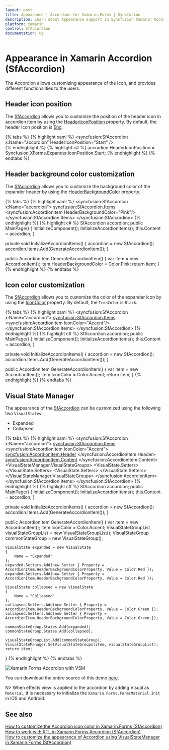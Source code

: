 ```yaml
---
layout: post
title: Appearance | Accordion for Xamarin.Forms | Syncfusion
description: Learn about Appearance support in Syncfusion Xamarin Accordion (SfAccordion) control and more details.
platform: xamarin
control: SfAccordion
documentation: ug
---
```


# Appearance in Xamarin Accordion (SfAccordion)

The Accordion allows customizing appearance of the Icon, and provides different functionalities to the users.

## Header icon position 

The [SfAccordion](https://help.syncfusion.com/cr/xamarin/Syncfusion.XForms.Accordion.SfAccordion.html) allows you to customize the position of the header icon in accordion item by using the [HeaderIconPosition](https://help.syncfusion.com/cr/xamarin/Syncfusion.XForms.Accordion.SfAccordion.html#Syncfusion_XForms_Accordion_SfAccordion_HeaderIconPosition) property. By default, the header Icon position is [End](https://help.syncfusion.com/cr/xamarin/Syncfusion.XForms.Expander.IconPosition.html#Syncfusion_XForms_Expander_IconPosition_End).  

{% tabs %}
{% highlight xaml %}
<syncfusion:SfAccordion x:Name="accordion" HeaderIconPosition="Start" />       
{% endhighlight %}
{% highlight c# %}
accordion.HeaderIconPosition = Syncfusion.XForms.Expander.IconPosition.Start;
{% endhighlight %}
{% endtabs %}

## Header background color customization

The [SfAccordion](https://help.syncfusion.com/cr/xamarin/Syncfusion.XForms.Accordion.SfAccordion.html) allows you to customize the background color of the expander header by using the [HeaderBackgroundColor](https://help.syncfusion.com/cr/xamarin/Syncfusion.XForms.Accordion.AccordionItem.html#Syncfusion_XForms_Accordion_AccordionItem_HeaderBackgroundColor) property.

{% tabs %}
{% highlight xaml %}
<syncfusion:SfAccordion x:Name="accordion">
    <syncfusion:SfAccordion.Items>
        <syncfusion:AccordionItem HeaderBackgroundColor="Pink"/>
    </syncfusion:SfAccordion.Items>
</syncfusion:SfAccordion>
{% endhighlight %}
{% highlight c# %}
SfAccordion accordion;
public MainPage()
{
    InitializeComponent();
    InitializeAccordionItems();
    this.Content = accordion;
}

private void InitializeAccordionItems()
{
    accordion = new SfAccordion();
    accordion.Items.Add(GenerateAccordionItem());
}

public AccordionItem GenerateAccordionItem()
{
    var item = new AccordionItem();
    item.HeaderBackgroundColor = Color.Pink;
    return item;
}
{% endhighlight %}
{% endtabs %}

## Icon color customization

The [SfAccordion](https://help.syncfusion.com/cr/xamarin/Syncfusion.XForms.Accordion.SfAccordion.html) allows you to customize the color of the expander icon by using the [IconColor](https://help.syncfusion.com/cr/xamarin/Syncfusion.XForms.Accordion.AccordionItem.html#Syncfusion_XForms_Accordion_AccordionItem_IconColor) property. By default, the `IconColor` is `Black`.

{% tabs %}
{% highlight xaml %}
<syncfusion:SfAccordion x:Name="accordion">
    <syncfusion:SfAccordion.Items>
        <syncfusion:AccordionItem IconColor="Accent"/>
    </syncfusion:SfAccordion.Items>
</syncfusion:SfAccordion>
{% endhighlight %}
{% highlight c# %}
SfAccordion accordion;
public MainPage()
{
    InitializeComponent();
    InitializeAccordionItems();
    this.Content = accordion;
}

private void InitializeAccordionItems()
{
    accordion = new SfAccordion();
    accordion.Items.Add(GenerateAccordionItem());
}

public AccordionItem GenerateAccordionItem()
{
    var item = new AccordionItem();
    item.IconColor = Color.Accent;
    return item;
}
{% endhighlight %}
{% endtabs %}

## Visual State Manager

The appearance of the [SfAccordion](https://help.syncfusion.com/cr/xamarin/Syncfusion.XForms.Accordion.SfAccordion.html) can be customized using the following two `VisualStates`:

* Expanded
* Collapsed

{% tabs %}
{% highlight xaml %}
<syncfusion:SfAccordion x:Name="accordion">
    <syncfusion:SfAccordion.Items>
        <syncfusion:AccordionItem IconColor="Accent">
            <syncfusion:AccordionItem.Header>
                <Grid>
                    <Label TextColor="#495F6E" Text="Cheese burger" HeightRequest="50" VerticalTextAlignment="Center"/>
                </Grid>
            </syncfusion:AccordionItem.Header>
            <syncfusion:AccordionItem.Content>
                <Grid Padding="10,10,10,10" BackgroundColor="#FFFFFF">
                    <Label TextColor="#303030" Text="Hamburger accompanied with melted cheese. The term itself is a portmanteau of the words cheese and hamburger. The cheese is usually sliced, then added a short time before the hamburger finishes cooking to allow it to melt." HeightRequest="50" VerticalTextAlignment="Center"/>
                </Grid>
            </syncfusion:AccordionItem.Content>
            <VisualStateManager.VisualStateGroups>
                <VisualStateGroupList>
                    <VisualStateGroup>
                        <VisualState Name="Expanded">
                            <VisualState.Setters>
                                <Setter Property="HeaderBackgroundColor" Value="Red"/>
                            </VisualState.Setters>
                        </VisualState>
                        <VisualState Name="Collapsed">
                            <VisualState.Setters>
                                <Setter Property="HeaderBackgroundColor" Value="Green"/>
                            </VisualState.Setters>
                        </VisualState>
                    </VisualStateGroup>
                </VisualStateGroupList>
            </VisualStateManager.VisualStateGroups>
        </syncfusion:AccordionItem>
    </syncfusion:SfAccordion.Items>
</syncfusion:SfAccordion>
{% endhighlight %}
{% highlight c# %}
SfAccordion accordion;
public MainPage()
{
    InitializeComponent();
    InitializeAccordionItems();
    this.Content = accordion;
}

private void InitializeAccordionItems()
{
    accordion = new SfAccordion();
    accordion.Items.Add(GenerateAccordionItem());
}

public AccordionItem GenerateAccordionItem()
{
    var item = new AccordionItem();
    item.IconColor = Color.Accent;
    VisualStateGroupList visualStateGroupList = new VisualStateGroupList();
    VisualStateGroup commonStateGroup = new VisualStateGroup();

    VisualState expanded = new VisualState
    {
        Name = "Expanded"
    };
    expanded.Setters.Add(new Setter { Property = AccordionItem.HeaderBackgroundColorProperty, Value = Color.Red });
    expanded.Setters.Add(new Setter { Property = AccordionItem.HeaderBackgroundColorProperty, Value = Color.Red });

    VisualState collapsed = new VisualState
    {
        Name = "Collapsed"
    };
    collapsed.Setters.Add(new Setter { Property = AccordionItem.HeaderBackgroundColorProperty, Value = Color.Green });
    collapsed.Setters.Add(new Setter { Property = AccordionItem.HeaderBackgroundColorProperty, Value = Color.Green });

    commonStateGroup.States.Add(expanded);
    commonStateGroup.States.Add(collapsed);

    visualStateGroupList.Add(commonStateGroup);
    VisualStateManager.SetVisualStateGroups(item, visualStateGroupList);
    return item;
}
{% endhighlight %}
{% endtabs %}

![Xamarin Forms Accordion with VSM](accordion_images/Accordion_VSM.png)

You can download the entire source of this demo [here](https://github.com/SyncfusionExamples/Xamarin-Accordion-VisualStateManager).

N> When effects view is applied to the accordion by adding Visual as `Material`, it is necessary to initialize the `Xamarin.Forms.FormsMaterial.Init` in iOS and Android.

## See also

[How to customize the Accordion icon color in Xamarin.Forms (SfAccordion)](https://support.syncfusion.com/kb/article/9973/how-to-customize-the-accordion-icon-color-in-xamarin-forms-sfaccordion)                                                                                                                                        
[How to work with RTL in Xamarin.Forms Accordion (SfAccordion)](https://support.syncfusion.com/kb/article/9970/how-to-work-with-rtl-in-xamarin-forms-accordion-sfaccordion)                                                                                                               
[How to customize the appearance of Accordion using VisualStateManager in Xamarin.Forms (SfAccordion)](https://support.syncfusion.com/kb/article/9927/how-to-customize-the-appearance-of-accordion-in-xamarinforms-sfaccordion)